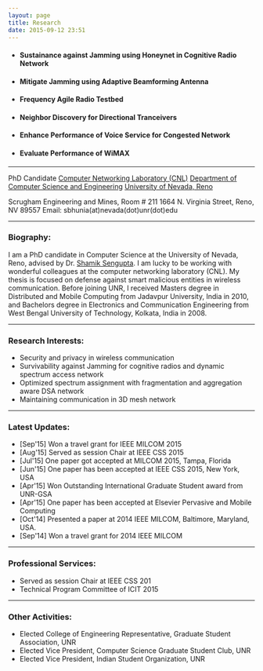 ```yaml
---
layout: page
title: Research
date: 2015-09-12 23:51
---
```


- #### Sustainance  against Jamming using Honeynet in Cognitive Radio Network

- #### Mitigate Jamming using Adaptive Beamforming Antenna

- #### Frequency Agile Radio Testbed

- #### Neighbor Discovery for Directional Tranceivers

- #### Enhance Performance of Voice Service for Congested Network

- #### Evaluate Performance of WiMAX


-----------------------------

PhD Candidate
[Computer Networking Laboratory (CNL)](http://cnl.cse.unr.edu)
[Department of Computer Science and Engineering](http://www.cse.unr.edu) 
[University of Nevada, Reno](http://www.unr.edu)

Scrugham Engineering and Mines, Room \# 211
1664 N. Virginia Street, Reno, NV 89557
Email: sbhunia(at)nevada(dot)unr(dot)edu


----------------------------------

### Biography:
 
I am a PhD candidate in Computer Science at the University of Nevada, Reno, advised by Dr. [Shamik Sengupta](http://www.cse.unr.edu/~shamik/). I am lucky to be working with wonderful colleagues at the computer networking laboratory (CNL). My thesis is focused on defense against smart malicious entities in wireless communication. Before joining UNR, I received Masters degree in Distributed and Mobile Computing from Jadavpur University, India in 2010, and Bachelors degree in Electronics and Communication Engineering from West Bengal University of Technology, Kolkata, India in 2008.


___________________________________

### Research Interests:
- Security and privacy in wireless communication
- Survivability against Jamming for cognitive radios and dynamic spectrum access network
- Optimized spectrum assignment with fragmentation and aggregation aware DSA network
- Maintaining communication in 3D mesh network

----------------------------------

### Latest Updates:
- [Sep'15]  Won a travel grant for IEEE MILCOM 2015
- [Aug'15]  Served as session Chair at IEEE CSS 2015
- [Jul'15]  One paper got accepted at MILCOM 2015, Tampa, Florida
- [Jun'15]  One paper has been accepted at IEEE CSS 2015, New York, USA
- [Apr'15]  Won Outstanding International Graduate Student award from UNR-GSA 
- [Apr'15]  One paper has been accepted at Elsevier Pervasive and Mobile Computing
- [Oct'14]  Presented a paper at 2014 IEEE MILCOM, Baltimore, Maryland, USA.
- [Sep'14]  Won a travel grant for 2014 IEEE MILCOM

----------------------------------

### Professional Services:
- Served as session Chair at IEEE CSS 201
- Technical Program Committee of ICIT 2015

----------------------------------

### Other Activities:
- Elected College of Engineering Representative, Graduate Student Association, UNR 
- Elected Vice President, Computer Science Graduate Student Club, UNR
- Elected Vice President, Indian Student Organization, UNR
